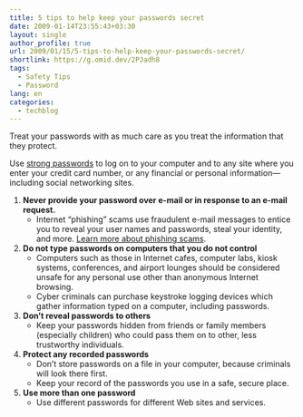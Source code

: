 ```yaml
---
title: 5 tips to help keep your passwords secret
date: 2009-01-14T23:55:43+03:30
layout: single
author_profile: true
url: 2009/01/15/5-tips-to-help-keep-your-passwords-secret/
shortlink: https://g.omid.dev/2PJadh8
tags:
  - Safety Tips
  - Password
lang: en
categories: 
  - techblog
---
```

Treat your passwords with as much care as you treat the information that they protect.

Use [strong passwords](/2009/01/13/passwords/) to log on to your computer and to any site where you enter your credit card number, or any financial or personal information—including social networking sites.

1. **Never provide your password over e-mail or in response to an e-mail request.**
    * Internet “phishing” scams use fraudulent e-mail messages to entice you to reveal your user names and passwords, steal your identity, and more. [Learn more about phishing scams](/knowledge-base/security/phishing/how-to-recognize-phishing-e-mails-or-links/).
2. **Do not type passwords on computers that you do not control**
    * Computers such as those in Internet cafes, computer labs, kiosk systems, conferences, and airport lounges should be considered unsafe for any personal use other than anonymous Internet browsing.
    * Cyber criminals can purchase keystroke logging devices which gather information typed on a computer, including passwords.
3. **Don’t reveal passwords to others**
    * Keep your passwords hidden from friends or family members (especially children) who could pass them on to other, less trustworthy individuals.
4. **Protect any recorded passwords**
    * Don’t store passwords on a file in your computer, because criminals will look there first.
    * Keep your record of the passwords you use in a safe, secure place.
5. **Use more than one password**
    * Use different passwords for different Web sites and services.
